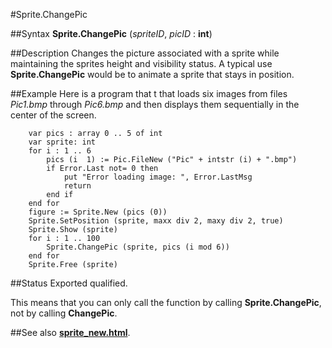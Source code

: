 
#Sprite.ChangePic

##Syntax
**Sprite.ChangePic** (_spriteID_, _picID_ : **int**)


##Description
Changes the picture associated with a sprite while maintaining the sprites height and visibility status. A typical use **Sprite.ChangePic** would be to animate a sprite that stays in position.


##Example
Here is a program that t that loads six images from files _Pic1.bmp_ through _Pic6.bmp_ and then displays them sequentially in the center of the screen.

        var pics : array 0 .. 5 of int
        var sprite: int
        for i : 1 .. 6
            pics (i  1) := Pic.FileNew ("Pic" + intstr (i) + ".bmp")
            if Error.Last not= 0 then
                put "Error loading image: ", Error.LastMsg
                return
            end if
        end for
        figure := Sprite.New (pics (0))
        Sprite.SetPosition (sprite, maxx div 2, maxy div 2, true)
        Sprite.Show (sprite)
        for i : 1 .. 100
            Sprite.ChangePic (sprite, pics (i mod 6))
        end for
        Sprite.Free (sprite)
##Status
Exported qualified.

This means that you can only call the function by calling **Sprite.ChangePic**, not by calling **ChangePic**.


##See also
**[sprite_new.html](Sprite.New)**.

